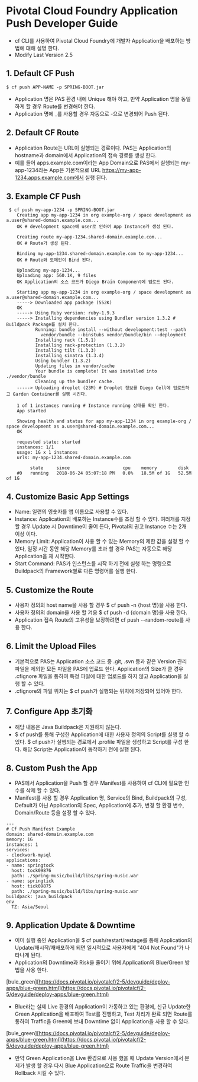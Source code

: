 
#  Pivotal Cloud Foundry Application Push Developer Guide

- cf CLI를 사용하여 Pivotal Cloud Foundry에 개발자 Application을 배포하는 방법에 대해 설명 한다.
- Modify Last Version 2.5

## 1. Default CF Push 

```
$ cf push APP-NAME -p SPRING-BOOT.jar  
```
- Application 명은 PAS 환경 내에 Unique 해야 하고, 만약 Application 명을 동일 하게 할 경우 Route를 변경해야 한다. 
- Application 명에 _를 사용할 경우 자동으로 -으로 변경되어 Push 된다.

## 2. Default CF Route

- Application Route는 URL이 실행되는 경로이다. PAS는 Application의 hostname과 domain에서 Application의 접속 경로를 생성 한다.
- 예를 들어 apps.example.com이라는 App Domain으로 PAS에서 실행되는 my-app-1234라는 App은 기본적으로 URL https://my-app-1234.apps.example.com에서 실행 된다.


## 3. Example CF Push
```
 $ cf push my-app-1234 -p SPRING-BOOT.jar
    Creating app my-app-1234 in org example-org / space development as a.user@shared-domain.example.com...
    OK # development space에 user로 인하여 App Instance가 생성 된다.

    Creating route my-app-1234.shared-domain.example.com... 
    OK # Route가 생성 된다.

    Binding my-app-1234.shared-domain.example.com to my-app-1234...
    OK # Route와 도메인이 Bind 된다.

    Uploading my-app-1234...
    Uploading app: 560.1K, 9 files
    OK Application의 소스 코드가 Diego Brain Component에 업로드 된다.

    Starting app my-app-1234 in org example-org / space development as a.user@shared-domain.example.com...
    -----> Downloaded app package (552K)
    OK
    -----> Using Ruby version: ruby-1.9.3
    -----> Installing dependencies using Bundler version 1.3.2 # Buildpack Package를 설치 한다.
           Running: bundle install --without development:test --path
             vendor/bundle --binstubs vendor/bundle/bin --deployment
           Installing rack (1.5.1)
           Installing rack-protection (1.3.2)
           Installing tilt (1.3.3)
           Installing sinatra (1.3.4)
           Using bundler (1.3.2)
           Updating files in vendor/cache
           Your bundle is complete! It was installed into ./vendor/bundle
           Cleaning up the bundler cache.
    -----> Uploading droplet (23M) # Droplet 정보를 Diego Cell에 업로드하고 Garden Container를 실행 시킨다.

    1 of 1 instances running # Instance running 상태를 확인 한다.
    App started

    Showing health and status for app my-app-1234 in org example-org / space development as a.user@shared-domain.example.com...
    OK

    requested state: started
    instances: 1/1
    usage: 1G x 1 instances
    urls: my-app-1234.shared-domain.example.com

         state     since                    cpu    memory        disk
    #0   running   2018-06-24 05:07:18 PM   0.0%   18.5M of 1G   52.5M of 1G
```

## 4. Customize Basic App Settings

- Name: 일련의 영숫자를 앱 이름으로 사용할 수 있다.
- Instance: Application의 배포하는 Instance수를 조정 할 수 있다. 여러개를 지정 할 경우 Update 시 Downtime이 줄어 든다, Pivotal의 권고 Instance 수는 2개 이상 이다.
- Memory Limit: Application이 사용 할 수 있는 Memory의 제한 값을 설정 할 수 있다, 일정 시간 동안 해당 Memory를 초과 할 경우 PAS는 자동으로 해당 Application을 재 시작한다.
- Start Command: PAS가 인스턴스를 시작 하기 전에 실행 하는 명령으로 Buildpack의 Framework별로 다른 명령어를 실행 한다. 

## 5. Customize the Route

- 사용자 정의의 host name을 사용 할 경우 $ cf push -n {host 명}을 사용 한다.
- 사용자 정의의 domain을 사용 할 겨웅 $ cf push -d {domain 명}을 사용 한다.
- Application 접속 Route의 고유성을 보장하려면 cf push --random-route를 사용 한다.

## 6. Limit the Upload Files

- 기본적으로 PAS는 Application 소스 코드 중 .git, .svn 등과 같은 Version 관리 파일을 제외한 모든 파일을 PAS에 업로드 한다. Application의 Size가 클 경우 .cfignore 파일을 통하여 특정 파일에 대한 업로드를 하지 않고 Application을 실행 할 수 있다.
- .cfignore의 파일 위치는 $ cf push가 실행되는 위치에 저장되어 있어야 한다.

## 7. Configure App 초기화
- 해당 내용은 Java Buildpack은 지원하지 않는다.
- $ cf push를 통해 구성한 Application에 대한 사용자 정의의 Script를 실행 할 수 있다. $ cf push가 실행되는 경로에서 .profile 파일을 생성하고 Script를 구성 한다. 해당 Script는 Application이 동작하기 전에 실행 된다.

## 8. Custom Push the App
- PAS에서 Application을 Push 할 경우 Manifest를 사용하여 cf CLI에 필요한 인수를 삭제 할 수 있다.
- Manifest를 사용 할 경우 Application 명, Service의 Bind, Buildpack의 구성, Default가 아닌 Application의 Spec, Application에 추가, 변경 할 환경 변수, Domain/Route 등을 설정 할 수 있다.

```
---
# Cf Push Manifest Example
domain: shared-domain.example.com
memory: 1G
instances: 1
services:
- clockwork-mysql
applications:
- name: springtock
  host: tock09876
  path: ./spring-music/build/libs/spring-music.war
- name: springtick
  host: tick09875
  path: ./spring-music/build/libs/spring-music.war
buildpack: java_buildpack
env
  TZ: Asia/Seoul
```

## 9. Application Update & Downtime
- 이미 실행 중인 Application을 $ cf push/restart/restage를 통해 Application의 Update/재시작/재배포하게 되면 일시적으로 사용자에게 "404 Not Found"가 나타나게 된다.
- Application의 Downtime과 Risk을 줄이기 위해 Application의 Blue/Green 방법을 사용 한다.

[bule_green][https://docs.pivotal.io/pivotalcf/2-5/devguide/deploy-apps/blue-green.html](https://docs.pivotal.io/pivotalcf/2-5/devguide/deploy-apps/blue-green.html) 

- Blue라는 실제 Live 환경의 Application이 가동하고 있는 환경에, 신규 Update한 Green Application을 배포하여 Test를 진행하고, Test 처리가 완료 되면 Route를 통하여 Traffic을 Green에 보내 Downtime 없이 Application을 사용 할 수 있다.

[bule_green][https://docs.pivotal.io/pivotalcf/2-5/devguide/deploy-apps/blue-green.html](https://docs.pivotal.io/pivotalcf/2-5/devguide/deploy-apps/blue-green.html) 

- 만약 Green Application을 Live 환경으로 사용 했을 때 Update Version에서 문제가 발생 할 경우 다시 Blue Application으로 Route Traffic을 변경하여 Rollback 시킬 수 있다.

